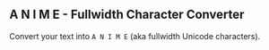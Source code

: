 A N I M E - Fullwidth Character Converter
-----------------------------------------

Convert your text into ```A N I M E``` (aka fullwidth Unicode characters).
